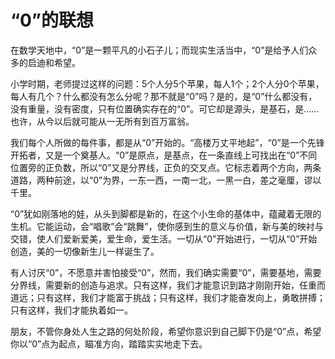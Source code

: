 # “0”的联想

在数学天地中，“0”是一颗平凡的小石子儿；而现实生活当中，“0”是给予人们众多的启迪和希望。 

小学时期，老师提过这样的问题：5个人分5个苹果，每人1个；2个人分0个苹果，每人有几个？什么都没有怎么分呢？那不就是“0”吗？是的，是“0”什么都没有，没有重量，没有密度，只有位置确实存在的“0”。可它却是源头，是基石，是……也许，从今以后就可能从一无所有到百万富翁。 

我们每个人所做的每件事，都是从“0”开始的。“高楼万丈平地起”，“0”是一个先锋开拓者，又是一个奠基人。“0”是原点，是基点，在一条直线上可找出在“0”不同位置旁的正负数，所以“0”又是分界线，正负的交叉点。它标志着两个方向，两条道路，两种前途，以“0”为界，一东一西，一南一北，一黑一白，差之毫厘，谬以千里。 

“0”犹如刚落地的娃，从头到脚都是新的，在这个小生命的基体中，蕴藏着无限的生机。它能运动，会“唱歌”会“跳舞”，使你感到生的意义与价值，新与美的映衬与交错，使人们爱新爱美，爱生命，爱生活。一切从“0”开始进行，一切从“0”开始创造，美的一切像新生儿一样诞生了。 

有人讨厌“0”，不愿意并害怕接受“0”，然而，我们确实需要“0”，需要基地，需要分界线，需要新的创造与追求。只有这样，我们才能意识到路才刚刚开始，任重而道远；只有这样，我们才能富于挑战；只有这样，我们才能奋发向上，勇敢拼搏；只有这样，我们才能执着如一。 

朋友，不管你身处人生之路的何处阶段，希望你意识到自己脚下仍是“0”点，希望你以“0”点为起点，瞄准方向，踏踏实实地走下去。
 